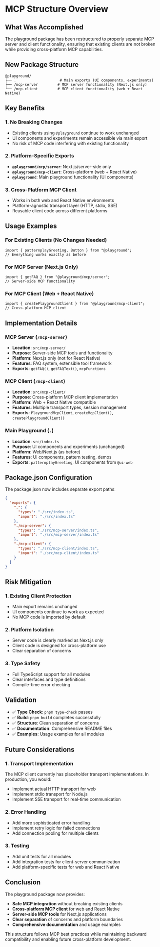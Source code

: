 # MCP Structure Overview

## What Was Accomplished

The playground package has been restructured to properly separate MCP server and client functionality, ensuring that existing clients are not broken while providing cross-platform MCP capabilities.

## New Package Structure

```
@playground/
├── .                    # Main exports (UI components, experiments)
├── /mcp-server         # MCP server functionality (Next.js only)
└── /mcp-client         # MCP client functionality (web + React Native)
```

## Key Benefits

### 1. **No Breaking Changes**

- Existing clients using `@playground` continue to work unchanged
- UI components and experiments remain accessible via main export
- No risk of MCP code interfering with existing functionality

### 2. **Platform-Specific Exports**

- **`@playground/mcp/server`**: Next.js/server-side only
- **`@playground/mcp-client`**: Cross-platform (web + React Native)
- **`@playground`**: Main playground functionality (UI components)

### 3. **Cross-Platform MCP Client**

- Works in both web and React Native environments
- Platform-agnostic transport layer (HTTP, stdio, SSE)
- Reusable client code across different platforms

## Usage Examples

### For Existing Clients (No Changes Needed)

```tsx
import { patternplayGreeting, Button } from "@playground";
// Everything works exactly as before
```

### For MCP Server (Next.js Only)

```tsx
import { getFAQ } from "@playground/mcp/server";
// Server-side MCP functionality
```

### For MCP Client (Web + React Native)

```tsx
import { createPlaygroundClient } from "@playground/mcp-client";
// Cross-platform MCP client
```

## Implementation Details

### MCP Server (`/mcp-server`)

- **Location**: `src/mcp-server/`
- **Purpose**: Server-side MCP tools and functionality
- **Platform**: Next.js only (not for React Native)
- **Features**: FAQ system, extensible tool framework
- **Exports**: `getFAQ()`, `getFAQText()`, `mcpFunctions`

### MCP Client (`/mcp-client`)

- **Location**: `src/mcp-client/`
- **Purpose**: Cross-platform MCP client implementation
- **Platform**: Web + React Native compatible
- **Features**: Multiple transport types, session management
- **Exports**: `PlaygroundMcpClient`, `createMcpClient()`, `createPlaygroundClient()`

### Main Playground (`.`)

- **Location**: `src/index.ts`
- **Purpose**: UI components and experiments (unchanged)
- **Platform**: Web/Next.js (as before)
- **Features**: UI components, pattern testing, demos
- **Exports**: `patternplayGreeting`, UI components from `@ui-web`

## Package.json Configuration

The package.json now includes separate export paths:

```json
{
  "exports": {
    ".": {
      "types": "./src/index.ts",
      "import": "./src/index.ts"
    },
    "./mcp-server": {
      "types": "./src/mcp-server/index.ts",
      "import": "./src/mcp-server/index.ts"
    },
    "./mcp-client": {
      "types": "./src/mcp-client/index.ts",
      "import": "./src/mcp-client/index.ts"
    }
  }
}
```

## Risk Mitigation

### 1. **Existing Client Protection**

- Main export remains unchanged
- UI components continue to work as expected
- No MCP code is imported by default

### 2. **Platform Isolation**

- Server code is clearly marked as Next.js only
- Client code is designed for cross-platform use
- Clear separation of concerns

### 3. **Type Safety**

- Full TypeScript support for all modules
- Clear interfaces and type definitions
- Compile-time error checking

## Validation

- ✅ **Type Check**: `pnpm type-check` passes
- ✅ **Build**: `pnpm build` completes successfully
- ✅ **Structure**: Clean separation of concerns
- ✅ **Documentation**: Comprehensive README files
- ✅ **Examples**: Usage examples for all modules

## Future Considerations

### 1. **Transport Implementation**

The MCP client currently has placeholder transport implementations. In production, you would:

- Implement actual HTTP transport for web
- Implement stdio transport for Node.js
- Implement SSE transport for real-time communication

### 2. **Error Handling**

- Add more sophisticated error handling
- Implement retry logic for failed connections
- Add connection pooling for multiple clients

### 3. **Testing**

- Add unit tests for all modules
- Add integration tests for client-server communication
- Add platform-specific tests for web and React Native

## Conclusion

The playground package now provides:

- **Safe MCP integration** without breaking existing clients
- **Cross-platform MCP client** for web and React Native
- **Server-side MCP tools** for Next.js applications
- **Clear separation** of concerns and platform boundaries
- **Comprehensive documentation** and usage examples

This structure follows MCP best practices while maintaining backward compatibility and enabling future cross-platform development.
